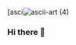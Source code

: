 
[asci![ascii-art (4)](https://github.com/user-attachments/assets/783634e6-5785-4835-a93b-301a130c12a4)

### Hi there 👋

<!--
**kdinosaur/kdinosaur** is a ✨ _special_ ✨ repository because its `README.md` (this file) appears on your GitHub profile.

Here are some ideas to get you started:

- 🔭 I’m currently working on ...
- 🌱 I’m currently learning ...
- 👯 I’m looking to collaborate on ...
- 🤔 I’m looking for help with ...
- 💬 Ask me about ...
- 📫 How to reach me: ...
- 😄 Pronouns: ...
- ⚡ Fun fact: ...
-->
